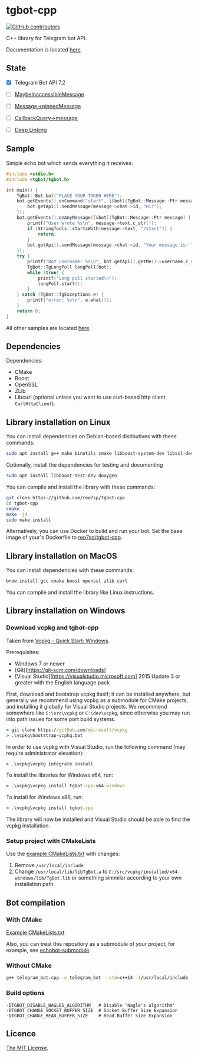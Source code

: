# tgbot-cpp

[![GitHub contributors](https://img.shields.io/github/contributors/reo7sp/tgbot-cpp.svg)](https://github.com/reo7sp/tgbot-cpp/graphs/contributors)

C++ library for Telegram bot API.

Documentation is located [here](http://reo7sp.github.io/tgbot-cpp).


## State

- [x] Telegram Bot API 7.2
- [ ] [MaybeInaccessibleMessage](https://core.telegram.org/bots/api#maybeinaccessiblemessage)
- [ ] [Message->pinnedMessage](https://core.telegram.org/bots/api#message)
- [ ] [CallbackQuery->message](https://core.telegram.org/bots/api#callbackquery)
- [ ] [Deep Linking](https://core.telegram.org/bots/features#deep-linking)


## Sample

Simple echo bot which sends everything it receives:

```cpp
#include <stdio.h>
#include <tgbot/tgbot.h>

int main() {
    TgBot::Bot bot("PLACE YOUR TOKEN HERE");
    bot.getEvents().onCommand("start", [&bot](TgBot::Message::Ptr message) {
        bot.getApi().sendMessage(message->chat->id, "Hi!");
    });
    bot.getEvents().onAnyMessage([&bot](TgBot::Message::Ptr message) {
        printf("User wrote %s\n", message->text.c_str());
        if (StringTools::startsWith(message->text, "/start")) {
            return;
        }
        bot.getApi().sendMessage(message->chat->id, "Your message is: " + message->text);
    });
    try {
        printf("Bot username: %s\n", bot.getApi().getMe()->username.c_str());
        TgBot::TgLongPoll longPoll(bot);
        while (true) {
            printf("Long poll started\n");
            longPoll.start();
        }
    } catch (TgBot::TgException& e) {
        printf("error: %s\n", e.what());
    }
    return 0;
}
```

All other samples are located [here](samples).


## Dependencies

Dependencies:
- CMake
- Boost
- OpenSSL
- ZLib
- Libcurl (optional unless you want to use curl-based http client `CurlHttpClient`).


## Library installation on Linux

You can install dependencies on Debian-based distibutives with these commands:

```sh
sudo apt install g++ make binutils cmake libboost-system-dev libssl-dev zlib1g-dev libcurl4-openssl-dev
```

Optionally, install the dependencies for testing and documenting
```sh
sudo apt install libboost-test-dev doxygen
```

You can compile and install the library with these commands:

```sh
git clone https://github.com/reo7sp/tgbot-cpp
cd tgbot-cpp
cmake .
make -j4
sudo make install
```

Alternatively, you can use Docker to build and run your bot. Set the base image of your's Dockerfile to [reo7sp/tgbot-cpp](https://hub.docker.com/r/reo7sp/tgbot-cpp/).


## Library installation on MacOS

You can install dependencies with these commands:

```sh
brew install gcc cmake boost openssl zlib curl
```

You can compile and install the library like Linux instructions.


## Library installation on Windows

### Download vcpkg and tgbot-cpp

Taken from [Vcpkg - Quick Start: Windows](https://github.com/Microsoft/vcpkg/#quick-start-windows).

Prerequisites:
- Windows 7 or newer
- [Git][https://git-scm.com/downloads]
- [Visual Studio][https://visualstudio.microsoft.com] 2015 Update 3 or greater with the English language pack

First, download and bootstrap vcpkg itself; it can be installed anywhere, but generally we recommend using vcpkg as a submodule for CMake projects, and installing it globally for Visual Studio projects. We recommend somewhere like `C:\src\vcpkg` or `C:\dev\vcpkg`, since otherwise you may run into path issues for some port build systems.

```cmd
> git clone https://github.com/microsoft/vcpkg
> .\vcpkg\bootstrap-vcpkg.bat
```

In order to use vcpkg with Visual Studio, run the following command (may require administrator elevation):

```cmd
> .\vcpkg\vcpkg integrate install
```

To install the libraries for Windows x64, run:

```cmd
> .\vcpkg\vcpkg install tgbot-cpp:x64-windows
```

To install for Windows x86, run:

```cmd
> .\vcpkg\vcpkg install tgbot-cpp
```

The library will now be installed and Visual Studio should be able to find the vcpkg installation.

### Setup project with CMakeLists

Use the [example CMakeLists.txt](samples/echobot/CMakeLists.txt) with changes:

1. Remove `/usr/local/include`
2. Change `/usr/local/lib/libTgBot.a` to `C:/src/vcpkg/installed/x64-windows/lib/TgBot.lib` or something simmilar according to your own installation path.


## Bot compilation

### With CMake

[Example CMakeLists.txt](samples/echobot/CMakeLists.txt)

Also, you can treat this repository as a submodule of your project, for example, see [echobot-submodule](samples/echobot-submodule/CMakeLists.txt).

### Without CMake

```sh
g++ telegram_bot.cpp -o telegram_bot --std=c++14 -I/usr/local/include -lTgBot -lboost_system -lssl -lcrypto -lpthread
```

### Build options

```
-DTGBOT_DISABLE_NAGLES_ALGORITHM   # Disable 'Nagle's algorithm'
-DTGBOT_CHANGE_SOCKET_BUFFER_SIZE  # Socket Buffer Size Expansion
-DTGBOT_CHANGE_READ_BUFFER_SIZE    # Read Buffer Size Expansion
```


## Licence
[The MIT License](https://github.com/reo7sp/tgbot-cpp/blob/master/LICENSE).
